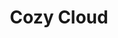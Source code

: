 ---
blog: https://blog.cozy.io/
codehost: https://github.com/cozy/cozy-stack
facebook: http://facebook.com/mycozycloud
logohandle: cozyio
sort: cozy
title: Cozy Cloud
twitter: https://x.com/cozycloud
website: https://cozy.io/en/
---